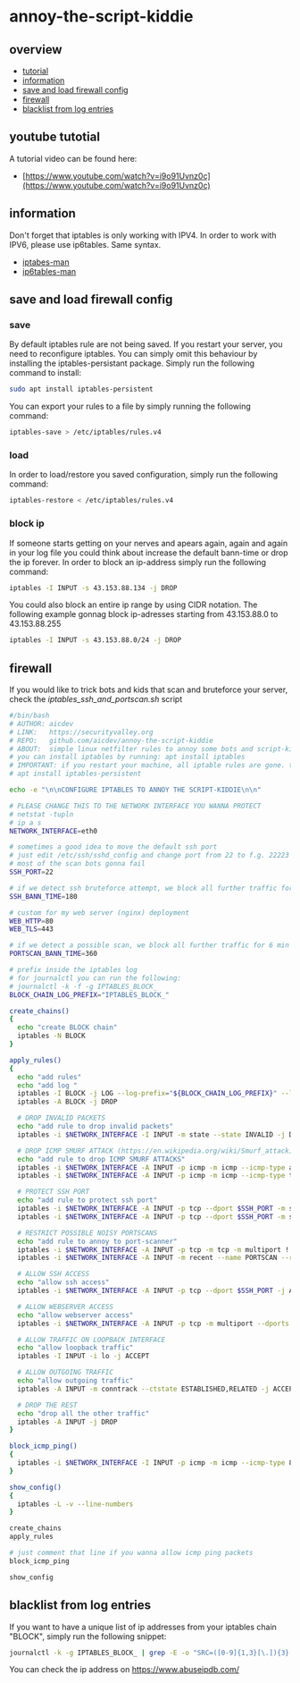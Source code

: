 # annoy-the-script-kiddie

## overview
- [tutorial](#youtube-tutotial)
- [information](#information)
- [save and load firewall config](#save-and-load-firewall-config)
- [firewall](#firewall)
- [blacklist from log entries](#blacklist-from-log-entries)

## youtube tutotial

A tutorial video can be found here:

- [https://www.youtube.com/watch?v=i9o91Uvnz0c](https://www.youtube.com/watch?v=i9o91Uvnz0c)

## information

Don't forget that iptables is only working with IPV4. In order to work with IPV6, please use ip6tables. Same syntax.

- [iptabes-man](https://linux.die.net/man/8/iptables)
- [ip6tables-man](https://linux.die.net/man/8/ip6tables)

## save and load firewall config

### save

By default iptables rule are not being saved. If you restart your server, you need to reconfigure iptables. You can simply omit this behaviour by installing the iptables-persistant package. Simply run the following command to install:
```bash
sudo apt install iptables-persistent
```

You can export your rules to a file by simply running the following command:
```bash
iptables-save > /etc/iptables/rules.v4
```

### load

In order to load/restore you saved configuration, simply run the following command:
```bash
iptables-restore < /etc/iptables/rules.v4
```

### block ip
If someone starts getting on your nerves and apears again, again and again in your log file you could think about increase the default bann-time or drop the ip forever. In order to block an ip-address simply run the following command:
```bash
iptables -I INPUT -s 43.153.88.134 -j DROP
```

You could also block an entire ip range by using CIDR notation. The following example gonnag block ip-adresses starting from 43.153.88.0 to 43.153.88.255

```bash
iptables -I INPUT -s 43.153.88.0/24 -j DROP
```

## firewall

If you would like to trick bots and kids that scan and bruteforce your server, check the *iptables_ssh_and_portscan.sh* script

```bash
#/bin/bash
# AUTHOR: aicdev
# LINK:   https://securityvalley.org
# REPO:   github.com/aicdev/annoy-the-script-kiddie
# ABOUT:  simple linux netfilter rules to annoy some bots and script-kiddies in the wild. rules are gonna set with iptables
# you can install iptables by running: apt install iptables
# IMPORTANT: if you restart your machine, all iptable rules are gone. to save them you can install iptables-persistent, simply run:
# apt install iptables-persistent

echo -e "\n\nCONFIGURE IPTABLES TO ANNOY THE SCRIPT-KIDDIE\n\n"

# PLEASE CHANGE THIS TO THE NETWORK INTERFACE YOU WANNA PROTECT
# netstat -tupln
# ip a s
NETWORK_INTERFACE=eth0

# sometimes a good idea to move the default ssh port
# just edit /etc/ssh/sshd_config and change port from 22 to f.g. 22223
# most of the scan bots gonna fail
SSH_PORT=22

# if we detect ssh bruteforce attempt, we block all further traffic for 3 min
SSH_BANN_TIME=180

# custom for my web server (nginx) deployment
WEB_HTTP=80
WEB_TLS=443

# if we detect a possible scan, we block all further traffic for 6 min
PORTSCAN_BANN_TIME=360

# prefix inside the iptables log
# for journalctl you can run the following:
# journalctl -k -f -g IPTABLES_BLOCK_
BLOCK_CHAIN_LOG_PREFIX="IPTABLES_BLOCK_"

create_chains()
{
  echo "create BLOCK chain"
  iptables -N BLOCK
}

apply_rules()
{
  echo "add rules"
  echo "add log "
  iptables -I BLOCK -j LOG --log-prefix="${BLOCK_CHAIN_LOG_PREFIX}" --log-level 7
  iptables -A BLOCK -j DROP

  # DROP INVALID PACKETS
  echo "add rule to drop invalid packets"
  iptables -i $NETWORK_INTERFACE -I INPUT -m state --state INVALID -j DROP

  # DROP ICMP SMURF ATTACK (https://en.wikipedia.org/wiki/Smurf_attack)
  echo "add rule to drop ICMP SMURF ATTACKS"
  iptables -i $NETWORK_INTERFACE -A INPUT -p icmp -m icmp --icmp-type address-mask-request -j DROP
  iptables -i $NETWORK_INTERFACE -A INPUT -p icmp -m icmp --icmp-type timestamp-request -j DROP

  # PROTECT SSH PORT
  echo "add rule to protect ssh port"
  iptables -i $NETWORK_INTERFACE -A INPUT -p tcp --dport $SSH_PORT -m state --state NEW -m recent --set --name SSH
  iptables -i $NETWORK_INTERFACE -A INPUT -p tcp --dport $SSH_PORT -m state --state NEW -m recent --update --seconds $SSH_BANN_TIME --hitcount 3 --name SSH --rsource -j BLOCK

  # RESTRICT POSSIBLE NOISY PORTSCANS
  echo "add rule to annoy to port-scanner"
  iptables -i $NETWORK_INTERFACE -A INPUT -p tcp -m tcp -m multiport ! --dports $SSH_PORT,$WEB_HTTP,$WEB_TLS -m recent --name PORTSCAN --set
  iptables -i $NETWORK_INTERFACE -A INPUT -m recent --name PORTSCAN --rcheck --seconds $PORTSCAN_BANN_TIME -j BLOCK

  # ALLOW SSH ACCESS
  echo "allow ssh access"
  iptables -i $NETWORK_INTERFACE -A INPUT -p tcp --dport $SSH_PORT -j ACCEPT

  # ALLOW WEBSERVER ACCESS
  echo "allow webserver access"
  iptables -i $NETWORK_INTERFACE -A INPUT -p tcp -m multiport --dports $WEB_HTTP,$WEB_TLS -j ACCEPT

  # ALLOW TRAFFIC ON LOOPBACK INTERFACE
  echo "allow loopback traffic"
  iptables -I INPUT -i lo -j ACCEPT

  # ALLOW OUTGOING TRAFFIC
  echo "allow outgoing traffic"
  iptables -A INPUT -m conntrack --ctstate ESTABLISHED,RELATED -j ACCEPT

  # DROP THE REST
  echo "drop all the other traffic"
  iptables -A INPUT -j DROP
}

block_icmp_ping()
{
  iptables -i $NETWORK_INTERFACE -I INPUT -p icmp -m icmp --icmp-type 8 -j DROP
}

show_config()
{
  iptables -L -v --line-numbers
}

create_chains
apply_rules

# just comment that line if you wanna allow icmp ping packets
block_icmp_ping

show_config

```

## blacklist from log entries

If you want to have a unique list of ip addresses from your iptables chain "BLOCK", simply run the following snippet:

```bash
journalctl -k -g IPTABLES_BLOCK_ | grep -E -o "SRC=([0-9]{1,3}[\.]){3}[0-9]{1,3}"| awk -F '=' '{print $2}' | sort | uniq -c | sort -nr
```

You can check the ip address on https://www.abuseipdb.com/ 
